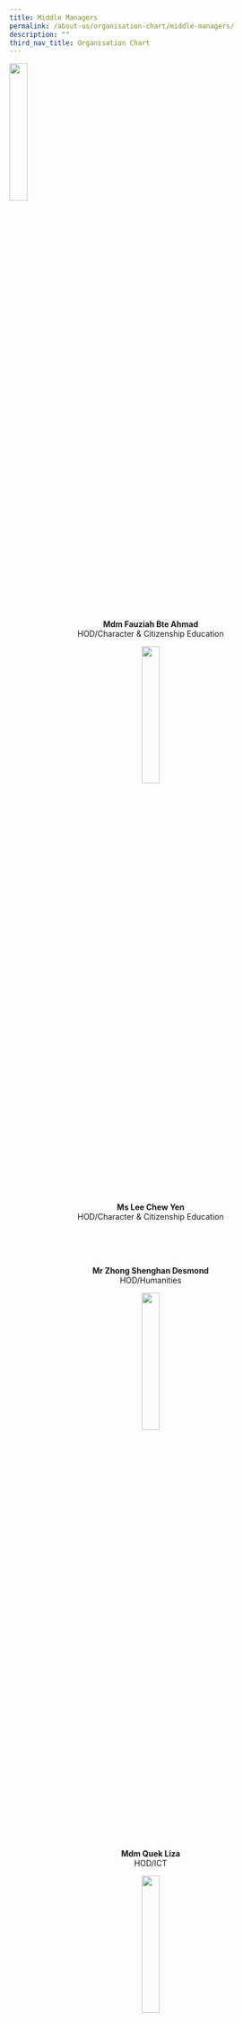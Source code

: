 ```yaml
---
title: Middle Managers
permalink: /about-us/organisation-chart/middle-managers/
description: ""
third_nav_title: Organisation Chart
---
```

<img src="/images/mdm%20fauziah%20bte%20ahmad.jpg" 
     style="width:25%">
<center> <b>Mdm Fauziah Bte Ahmad<br></b>
HOD/Character & Citizenship Education<center>
	
<img src="/images/miss%20lee%20chew%20yen.jpg" 
     style="width:25%">
<center> <b>Ms Lee Chew Yen<br> </b>
HOD/Character & Citizenship Education<center>
<br>
	
<br><br>
	

<center> <b>Mr Zhong Shenghan Desmond<br> </b>
HOD/Humanities<center>
	
<img src="/images/mdm%20quek%20liza.jpg" 
     style="width:25%">
<center> <b>Mdm Quek Liza<br> </b>
HOD/ICT<center>

<img src="/images/mr%20lau%20yongxing%20bob.jpeg" 
     style="width:25%">
<center> <b>Mr Lau Yongxing Bob<br> </b>
HOD/Mathematics<center>

	
<img src="/images/mr li yundong.jpeg" 
     style="width:25%">
<center> <b>Mr Li Yundong<br> </b>
HOD/Mother Tongue Languages<center>
	
<img src="/images/mdm%20goh%20sok%20fern.jpg" 
     style="width:25%">
<center> <b>Mdm Goh Sok Fern<br> </b>
HOD/Science<center> <img src="/images/mdm%20nur%20rakeezah%20bte%20abdul%20rahim.jpg" 
     style="width:25%">
<center> <b>Mdm Nur Rakeezah Bte Abdul Rahim<br> </b>
Assistant Discipline Mistress<center>

		
<img src="/images/mr%20heng%20yih%20foo%20hector.jpg" 
     style="width:25%">
<center> <b>Mr Heng Yih Foo Hector<br> </b>
HOD/Technology & Design<center>
	
<img src="/images/mdm%20nur%20hidayah%20binte%20moktar.jpg" style="width:25%">
<center> <b>Mdm Nur Hidayah Bte Moktar<br> </b>
School Staff Developer<center>
	

	
<img src="/images/ms%20maria%20marzuki.jpeg" 
     style="width:25%">
<center> <b>Ms Maria Marzuki<br> </b>
Year Head<center>
	
<img src="/images/mdm%20soo%20woon%20siew.jpg" 
     style="width:25%">
<center> <b>Mdm Soo Woon Siew<br> </b>
Year Head<center>
	
<img src="/images/ms%20nurul%20atika%20bte%20ramli.jpg" 
     style="width:25%">
<center> <b>Ms Nurul Atika Bte Ramli<br> </b>
Assistant Year Head<center>
	
<img src="/images/mr%20huang%20kai%20sen%20clement.jpg" 
     style="width:25%">
<center> <b>Mr Huang Kai Sen Clement<br> </b>
Assistant Year Head<center>

	
<img src="/images/miss see ai xin alliot.jpg" 
     style="width:25%">
<center> <b>Ms See Ai Xin Alliot<br> </b>
Assistant Year Head (covering)<center>
	
	
<img src="/images/ms nadia binte eddy razali.jpg"
     style="width:25%">
<center> <b>Mdm Nadia Binte Eddy Razali<br> </b>
SH/Character & Citizenship Education<center>
	
<img src="/images/miss%20teo%20shi%20yun%20madeline.jpg" 
     style="width:25%">
<center> <b>Miss Teo Shi Yun Madeline<br> </b>
SH/Food & Nutrition<center>
	<br><br>
	
<img src="/images/miss loh may kay-maria.jpg"
     style="width:25%">
<center> <b>Ms Loh May-Kay Maria<br> </b>
SH/Social Studies (covering)<center>
	
<img src="/images/mr%20chan%20chi%20thio.jpeg" 
     style="width:25%">
<center> <b>Mr Chan Chi Thio<br> </b>
SH/ICT<center>
	
<img src="/images/mr%20lee%20chuen%20hing.jpeg" 
     style="width:25%">
<center> <b>Mr Lee Chuen Hing<br> </b>
SH/Mathematics<center>
<br><br><br>
	

<center> <b>Mr Lee Teck Choon Robert<br> </b>
SH/Physical Education<center>

	
<br><br><br>
<center> <b>Ms Melissa Manuela  
Rama Shan<br> </b>
SH/Chemistry<center>
	
<img src="/images/mr mohammad redzuan bin ja'afar.jpg" 
     style="width:25%">
<center> <b>Mr Mohammad Redzuan  
Bin Jaafar<br> </b>
SH/Student Management<center>